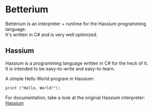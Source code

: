 # Betterium
Betterium is an interpreter + runtime for the Hassium programming language.  
It's written in C# and is very well optimized.

## Hassium
Hassium is a programming language written in C# for the heck of it.  
It is intended to be easy-to-write and easy-to-learn.

A simple Hello World program in Hassium:
```
print ("Hello, World!");
```

For documentation, take a look at the original Hassium interpreter:  
[Hassium](//github.com/HassiumTeam/Hassium)
